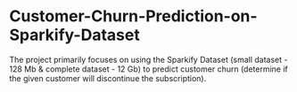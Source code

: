 # Customer-Churn-Prediction-on-Sparkify-Dataset
The project primarily focuses on using the Sparkify Dataset (small dataset - 128 Mb &amp; complete dataset - 12 Gb) to predict customer churn (determine if the given customer will discontinue the subscription).
